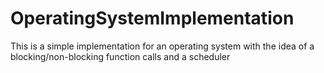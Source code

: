 # OperatingSystemImplementation
This is a simple implementation for an operating system with the idea of a blocking/non-blocking function calls and a scheduler
